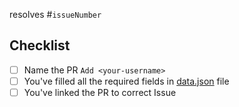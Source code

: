 <!-- Replace <`issueNumber`> with the Issue number to link it with this PR -->
<!-- Example: #1 links this PR to the first Issue-->
resolves #`issueNumber`

## Checklist
- [ ] Name the PR `Add <your-username>`
- [ ] You've filled all the required fields in [data.json](https://github.com/EddieHubCommunity/awesome-github-profiles/blob/main/data.json) file
- [ ] You've linked the PR to correct Issue
